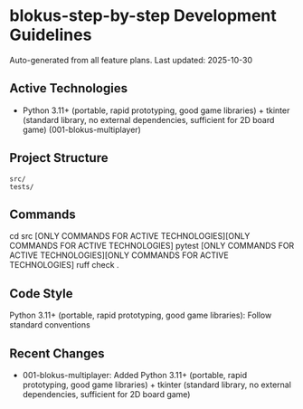 # blokus-step-by-step Development Guidelines

Auto-generated from all feature plans. Last updated: 2025-10-30

## Active Technologies

- Python 3.11+ (portable, rapid prototyping, good game libraries) + tkinter (standard library, no external dependencies, sufficient for 2D board game) (001-blokus-multiplayer)

## Project Structure

```text
src/
tests/
```

## Commands

cd src [ONLY COMMANDS FOR ACTIVE TECHNOLOGIES][ONLY COMMANDS FOR ACTIVE TECHNOLOGIES] pytest [ONLY COMMANDS FOR ACTIVE TECHNOLOGIES][ONLY COMMANDS FOR ACTIVE TECHNOLOGIES] ruff check .

## Code Style

Python 3.11+ (portable, rapid prototyping, good game libraries): Follow standard conventions

## Recent Changes

- 001-blokus-multiplayer: Added Python 3.11+ (portable, rapid prototyping, good game libraries) + tkinter (standard library, no external dependencies, sufficient for 2D board game)

<!-- MANUAL ADDITIONS START -->
<!-- MANUAL ADDITIONS END -->
